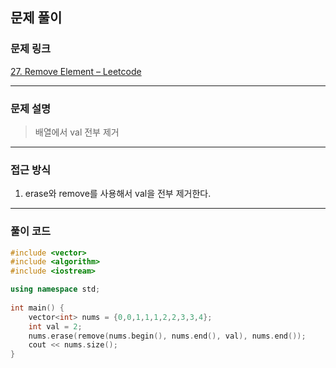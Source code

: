 ##  문제 풀이

###  문제 링크  
[27. Remove Element – Leetcode](https://leetcode.com/problems/remove-element/description/)

---

###  문제 설명  
> 배열에서 val 전부 제거
---

###  접근 방식  
1. erase와 remove를 사용해서 val을 전부 제거한다.

---

### 풀이 코드

```cpp
#include <vector>
#include <algorithm>
#include <iostream>

using namespace std;
  
int main() {
    vector<int> nums = {0,0,1,1,1,2,2,3,3,4};
    int val = 2;
    nums.erase(remove(nums.begin(), nums.end(), val), nums.end());
    cout << nums.size();
}


```

